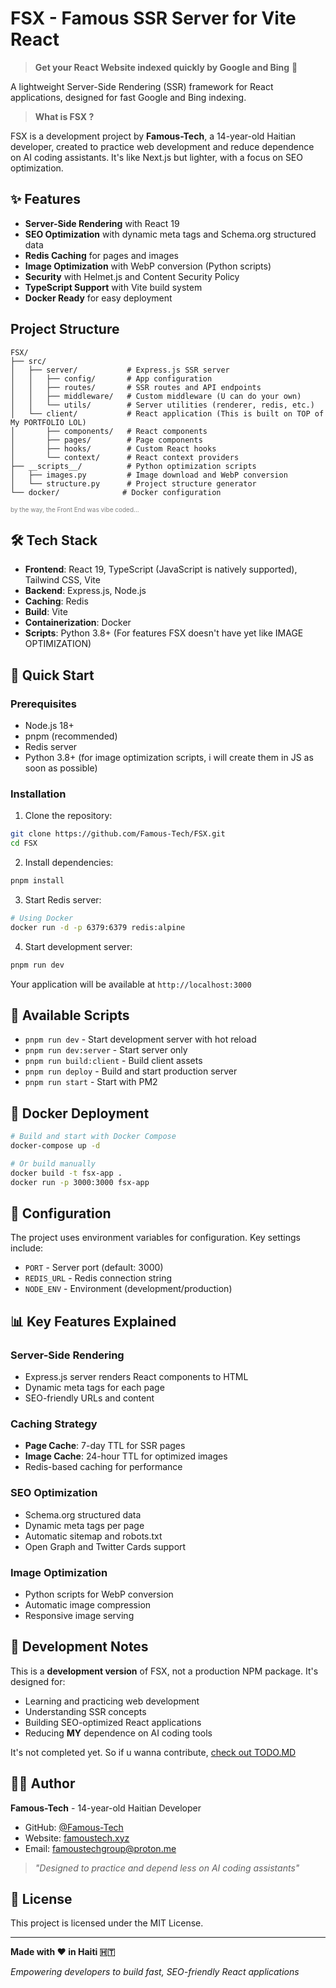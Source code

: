 # FSX - Famous SSR Server for Vite React

> **Get your React Website indexed quickly by Google and Bing** 🎯

A lightweight Server-Side Rendering (SSR) framework for React applications, designed for fast Google and Bing indexing.

>  **What is FSX ?**

FSX is a development project by **Famous-Tech**, a 14-year-old Haitian developer, created to practice web development and reduce  dependence  on AI coding assistants. It's like Next.js but lighter, with a focus on SEO optimization.

## ✨ Features

- **Server-Side Rendering** with React 19
- **SEO Optimization** with dynamic meta tags and Schema.org structured data
- **Redis Caching** for pages and images
- **Image Optimization** with WebP conversion (Python scripts)
- **Security** with Helmet.js and Content Security Policy
- **TypeScript Support** with Vite build system
- **Docker Ready** for easy deployment

##  Project Structure

```
FSX/
├── src/
│   ├── server/           # Express.js SSR server
│   │   ├── config/       # App configuration
│   │   ├── routes/       # SSR routes and API endpoints
│   │   ├── middleware/   # Custom middleware (U can do your own)
│   │   └── utils/        # Server utilities (renderer, redis, etc.)
│   └── client/           # React application (This is built on TOP of My PORTFOLIO LOL)
│       ├── components/   # React components
│       ├── pages/        # Page components
│       ├── hooks/        # Custom React hooks
│       └── context/      # React context providers
├── __scripts__/          # Python optimization scripts
│   ├── images.py         # Image download and WebP conversion
│   └── structure.py      # Project structure generator
└── docker/              # Docker configuration
```
<p style="color: gray;font-size: 10px">by the way, the Front End was vibe coded...</p>

## 🛠️ Tech Stack

- **Frontend**: React 19, TypeScript (JavaScript is natively supported), Tailwind CSS, Vite
- **Backend**: Express.js, Node.js
- **Caching**: Redis
- **Build**: Vite
- **Containerization**: Docker
- **Scripts**: Python 3.8+ (For features FSX doesn't have yet like IMAGE OPTIMIZATION)

## 🚀 Quick Start

### Prerequisites

- Node.js 18+
- pnpm (recommended)
- Redis server
- Python 3.8+ (for image optimization scripts, i will create them in JS as soon as possible)

### Installation

1. Clone the repository:
```bash
git clone https://github.com/Famous-Tech/FSX.git
cd FSX
```

2. Install dependencies:
```bash
pnpm install
```

3. Start Redis server:
```bash
# Using Docker
docker run -d -p 6379:6379 redis:alpine
```

4. Start development server:
```bash
pnpm run dev
```

Your application will be available at `http://localhost:3000`

## 📝 Available Scripts

- `pnpm run dev` - Start development server with hot reload
- `pnpm run dev:server` - Start server only
- `pnpm run build:client` - Build client assets
- `pnpm run deploy` - Build and start production server
- `pnpm run start` - Start with PM2

## 🐳 Docker Deployment

```bash
# Build and start with Docker Compose
docker-compose up -d

# Or build manually
docker build -t fsx-app .
docker run -p 3000:3000 fsx-app
```

## 🔧 Configuration

The project uses environment variables for configuration. Key settings include:

- `PORT` - Server port (default: 3000)
- `REDIS_URL` - Redis connection string
- `NODE_ENV` - Environment (development/production)

## 📊 Key Features Explained

### Server-Side Rendering
- Express.js server renders React components to HTML
- Dynamic meta tags for each page
- SEO-friendly URLs and content

### Caching Strategy
- **Page Cache**: 7-day TTL for SSR pages
- **Image Cache**: 24-hour TTL for optimized images
- Redis-based caching for performance

### SEO Optimization
- Schema.org structured data
- Dynamic meta tags per page
- Automatic sitemap and robots.txt
- Open Graph and Twitter Cards support

### Image Optimization
- Python scripts for WebP conversion
- Automatic image compression
- Responsive image serving

## 🧪 Development Notes

This is a **development version** of FSX, not a production NPM package. It's designed for:

- Learning and practicing web development
- Understanding SSR concepts
- Building SEO-optimized React applications
- Reducing **MY** dependence on AI coding tools

It's not completed yet.
So if u wanna contribute, [check out TODO.MD](TODO.MD) 

## 👨‍💻 Author

**Famous-Tech** - 14-year-old Haitian Developer

- GitHub: [@Famous-Tech](https://github.com/Famous-Tech)
- Website: [famoustech.xyz](https://famoustech.xyz)
- Email: famoustechgroup@proton.me

> *"Designed to practice and depend less on AI coding assistants"*

## 📄 License

This project is licensed under the MIT License.

---

**Made with ❤️ in Haiti 🇭🇹**

*Empowering developers to build fast, SEO-friendly React applications*
